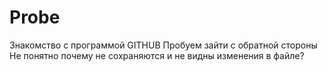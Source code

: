 # Probe
Знакомство с программой GITHUB
Пробуем зайти с обратной стороны
Не понятно почему не сохраняются и не видны изменения в файле?
